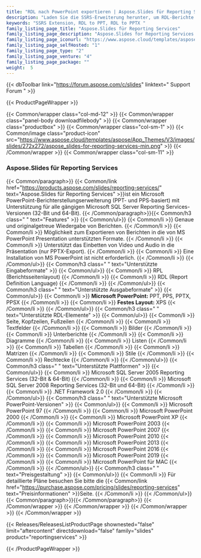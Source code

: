 ```yaml
---
title: "RDL nach PowerPoint exportieren | Aspose.Slides für Reporting Services"
description: "Laden Sie die SSRS-Erweiterung herunter, um RDL-Berichte in Präsentationen zu exportieren. Es unterstützt die vollständige RDL-Spezifikation und man kann vorhandene Berichte mit dieser Erweiterung anpassen."
keywords: "SSRS Extension, RDL to PPT, RDL to PPTX "
family_listing_page_title: "Aspose.Slides für Reporting Services"
family_listing_page_description: "Aspose.Slides for Reporting Services ist die einzige Lösung auf dem Markt, die es ermöglicht, Präsentationen in den nativen Formaten von PowerPoint aus den Microsoft SQL Server Reporting Services heraus zu erstellen."
family_listing_page_iconurl: "https://www.aspose.cloud/templates/aspose/App_Themes/V3/images/slides/272x272/aspose_slides-for-reporting-services-min.png"
family_listing_page_selfHosted: "1"
family_listing_page_type: "2"
family_listing_page_venture: "4"
family_listing_page_package: ""
weight:  5
---
```


{{< dbToolbar link="https://forum.aspose.com/c/slides" linktext=" Support Forum " >}}


{{< ProductPageWrapper >}}

<!-- ReleasesListProductPage-->
  <!--  {{< Releases/ReleasesListProductPage shownested="false"  limit="beforecontent" directdownload="false" family="slides" product="reportingservices" >}} -->
<!-- /ReleasesListProductPage-->

<!-- ProductPageContent-->
{{< Common/wrapper class="col-md-12" >}}
    {{< Common/wrapper class="panel-body downloadfilebody" >}}
        {{< Common/wrapper class="productbox" >}}
            {{< Common/wrapper class="col-sm-1" >}}
                {{< Common/image class="product-icon" src="https://www.aspose.cloud/templates/aspose/App_Themes/V3/images/slides/272x272/aspose_slides-for-reporting-services-min.png"  >}}
            {{< /Common/wrapper >}}
            {{< Common/wrapper class="col-sm-11" >}}
                <h3 class="product-title">Aspose.Slides für Reporting Services</h3>
                {{< Common/paragraph>}}
{{< Common/link href="https://products.aspose.com/slides/reporting-services/" text="Aspose.Slides für Reporting Services"  >}}ist ein Microsoft
                    PowerPoint-Berichterstellungserweiterung (PPT- und PPS-basiert) mit Unterstützung für alle gängigen Microsoft
                    SQL Server
                    Reporting Services-Versionen (32-Bit und 64-Bit).
                    {{< /Common/paragraph>}}{{< Common/h3 class=" " text="Features"  >}}
                     {{< Common/ul>}} 
                           {{< Common/li >}} Genaue und originalgetreue Wiedergabe von Berichten. {{< /Common/li >}}
                           {{< Common/li >}} Möglichkeit zum Exportieren von Berichten in die von MS PowerPoint Presentation unterstützten Formate. {{< /Common/li >}}
                           {{< Common/li >}} Unterstützt das Einbetten von Video und Audio in die Präsentation (nur PPTX-Export). {{< /Common/li >}}
                           {{< Common/li >}} Eine Installation von MS PowerPoint ist nicht erforderlich. {{< /Common/li >}}
                     {{< /Common/ul>}}
                    {{< Common/h3 class=" " text="Unterstützte Eingabeformate"  >}}
                     {{< Common/ul>}} 
                           {{< Common/li >}} RPL (Berichtsseitenlayout) {{< /Common/li >}}
                           {{< Common/li >}} RDL (Report Definition Language) {{< /Common/li >}}
                     {{< /Common/ul>}}
                    {{< Common/h3 class=" " text="Unterstützte Ausgabeformate"  >}}
                     {{< Common/ul>}} 
                           {{< Common/li >}} <strong>Microsoft PowerPoint:</strong> PPT, PPS, PPTX, PPSX {{< /Common/li >}}
                           {{< Common/li >}} <strong>Festes Layout:</strong> XPS {{< /Common/li >}}
                     {{< /Common/ul>}}
                    {{< Common/h3 class=" " text="Unterstützte RDL-Elemente"  >}}
                     {{< Common/ul>}} 
                           {{< Common/li >}} Seite, Kopfzeilen, Fußzeilen {{< /Common/li >}}
                           {{< Common/li >}} Textfelder {{< /Common/li >}}
                           {{< Common/li >}} Bilder {{< /Common/li >}}
                           {{< Common/li >}} Unterberichte {{< /Common/li >}}
                           {{< Common/li >}} Diagramme {{< /Common/li >}}
                           {{< Common/li >}} Listen {{< /Common/li >}}
                           {{< Common/li >}} Tabellen {{< /Common/li >}}
                           {{< Common/li >}} Matrizen {{< /Common/li >}}
                           {{< Common/li >}} Stile {{< /Common/li >}}
                           {{< Common/li >}} Rechtecke {{< /Common/li >}}
                     {{< /Common/ul>}}
                    {{< Common/h3 class=" " text="Unterstützte Plattformen"  >}}
                     {{< Common/ul>}} 
                           {{< Common/li >}} Microsoft SQL Server 2005 Reporting Services (32-Bit & 64-Bit) {{< /Common/li >}}
                           {{< Common/li >}} Microsoft SQL Server 2008 Reporting Services (32-Bit und 64-Bit) {{< /Common/li >}}
                           {{< Common/li >}} .NET Framework 2.0 {{< /Common/li >}}
                     {{< /Common/ul>}}
                    {{< Common/h3 class=" " text="Unterstützte Microsoft PowerPoint-Versionen"  >}}
                     {{< Common/ul>}} 
                           {{< Common/li >}} Microsoft PowerPoint 97 {{< /Common/li >}}
                           {{< Common/li >}} Microsoft PowerPoint 2000 {{< /Common/li >}}
                           {{< Common/li >}} Microsoft PowerPoint XP {{< /Common/li >}}
                           {{< Common/li >}} Microsoft PowerPoint 2003 {{< /Common/li >}}
                           {{< Common/li >}} Microsoft PowerPoint 2007 {{< /Common/li >}}
                           {{< Common/li >}} Microsoft PowerPoint 2010 {{< /Common/li >}}
                           {{< Common/li >}} Microsoft PowerPoint 2013 {{< /Common/li >}}
                           {{< Common/li >}} Microsoft PowerPoint 2016 {{< /Common/li >}}
                           {{< Common/li >}} Microsoft PowerPoint 2019 {{< /Common/li >}}
                           {{< Common/li >}} Microsoft PowerPoint für MAC {{< /Common/li >}}
                     {{< /Common/ul>}}
                    {{< Common/h3 class=" " text="Preisgestaltung"  >}}
                     {{< Common/ul>}} 
                           {{< Common/li >}} Für detaillierte Pläne besuchen Sie bitte die
{{< Common/link href="https://purchase.aspose.com/pricing/slides/reporting-services" text="Preisinformationen"  >}}Seite. {{< /Common/li >}}
                     {{< /Common/ul>}}
                {{< Common/paragraph>}}{{< /Common/paragraph>}}
            {{< /Common/wrapper >}}
        {{< /Common/wrapper >}}
    {{< /Common/wrapper >}}
{{< /Common/wrapper >}}

<!-- /ProductPageContent-->



<!-- ReleasesListProductPage-->
   {{< Releases/ReleasesListProductPage shownested="false"  limit="aftercontent" directdownload="false" family="slides" product="reportingservices" >}}
<!-- /ReleasesListProductPage-->

{{< /ProductPageWrapper >}}


